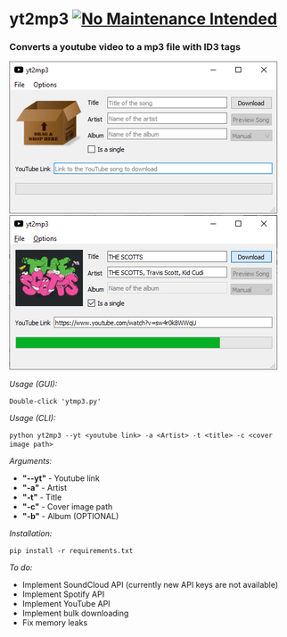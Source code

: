 yt2mp3 [![No Maintenance Intended](http://unmaintained.tech/badge.svg)](http://unmaintained.tech/)
===
### Converts a youtube video to a mp3 file with ID3 tags

![Image_1](./1.png)
![Image_3](./3.png)
<img></img>

*Usage (GUI):*
```
Double-click 'ytmp3.py'
```

*Usage (CLI):*
```
python yt2mp3 --yt <youtube link> -a <Artist> -t <title> -c <cover image path>
```

*Arguments:*
- **"--yt"** - Youtube link
- **"-a"** - Artist
- **"-t"** - Title
- **"-c"** - Cover image path
- **"-b"** - Album (OPTIONAL)

*Installation:*
```
pip install -r requirements.txt
```

*To do:*
- Implement SoundCloud API (currently new API keys are not available)
- Implement Spotify API
- Implement YouTube API
- Implement bulk downloading
- Fix memory leaks
